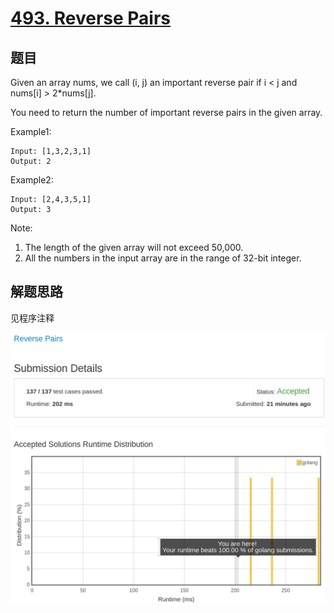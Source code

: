 # [493. Reverse Pairs](https://leetcode.com/problems/reverse-pairs/)

## 题目

Given an array nums, we call (i, j) an important reverse pair if i < j and nums[i] > 2*nums[j].

You need to return the number of important reverse pairs in the given array.

Example1:

```text
Input: [1,3,2,3,1]
Output: 2
```

Example2:

```text
Input: [2,4,3,5,1]
Output: 3
```

Note:

1. The length of the given array will not exceed 50,000.
1. All the numbers in the input array are in the range of 32-bit integer.

## 解题思路

见程序注释

![100](493.100.png)